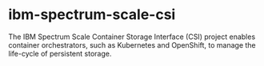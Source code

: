 # ibm-spectrum-scale-csi
The IBM Spectrum Scale Container Storage Interface (CSI) project enables container orchestrators, such as Kubernetes and OpenShift, to manage the life-cycle of persistent storage.

